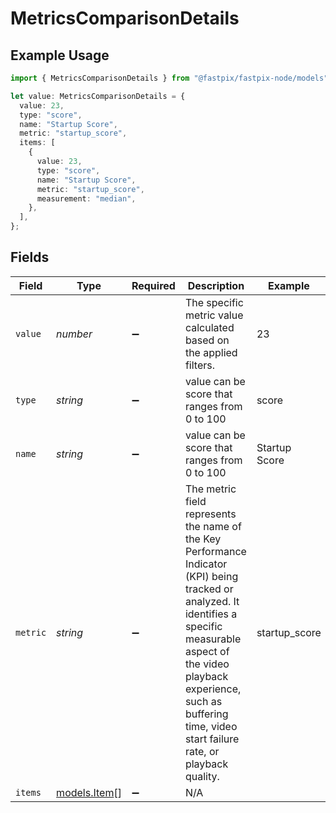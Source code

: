 # MetricsComparisonDetails

## Example Usage

```typescript
import { MetricsComparisonDetails } from "@fastpix/fastpix-node/models";

let value: MetricsComparisonDetails = {
  value: 23,
  type: "score",
  name: "Startup Score",
  metric: "startup_score",
  items: [
    {
      value: 23,
      type: "score",
      name: "Startup Score",
      metric: "startup_score",
      measurement: "median",
    },
  ],
};
```

## Fields

| Field                                                                                                                                                                                                                                                       | Type                                                                                                                                                                                                                                                        | Required                                                                                                                                                                                                                                                    | Description                                                                                                                                                                                                                                                 | Example                                                                                                                                                                                                                                                     |
| ----------------------------------------------------------------------------------------------------------------------------------------------------------------------------------------------------------------------------------------------------------- | ----------------------------------------------------------------------------------------------------------------------------------------------------------------------------------------------------------------------------------------------------------- | ----------------------------------------------------------------------------------------------------------------------------------------------------------------------------------------------------------------------------------------------------------- | ----------------------------------------------------------------------------------------------------------------------------------------------------------------------------------------------------------------------------------------------------------- | ----------------------------------------------------------------------------------------------------------------------------------------------------------------------------------------------------------------------------------------------------------- |
| `value`                                                                                                                                                                                                                                                     | *number*                                                                                                                                                                                                                                                    | :heavy_minus_sign:                                                                                                                                                                                                                                          | The specific metric value calculated based on the applied filters.                                                                                                                                                                                          | 23                                                                                                                                                                                                                                                          |
| `type`                                                                                                                                                                                                                                                      | *string*                                                                                                                                                                                                                                                    | :heavy_minus_sign:                                                                                                                                                                                                                                          | value can be score that ranges from 0 to 100                                                                                                                                                                                                                | score                                                                                                                                                                                                                                                       |
| `name`                                                                                                                                                                                                                                                      | *string*                                                                                                                                                                                                                                                    | :heavy_minus_sign:                                                                                                                                                                                                                                          | value can be score that ranges from 0 to 100                                                                                                                                                                                                                | Startup Score                                                                                                                                                                                                                                               |
| `metric`                                                                                                                                                                                                                                                    | *string*                                                                                                                                                                                                                                                    | :heavy_minus_sign:                                                                                                                                                                                                                                          | The metric field represents the name of the Key Performance Indicator (KPI) being tracked or analyzed. It identifies a specific measurable aspect of the video playback experience, such as buffering time, video start failure rate, or playback quality.<br/> | startup_score                                                                                                                                                                                                                                               |
| `items`                                                                                                                                                                                                                                                     | [models.Item](../models/item.md)[]                                                                                                                                                                                                                          | :heavy_minus_sign:                                                                                                                                                                                                                                          | N/A                                                                                                                                                                                                                                                         |                                                                                                                                                                                                                                                             |